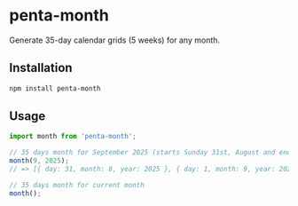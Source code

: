 # penta-month

Generate 35-day calendar grids (5 weeks) for any month.

## Installation

```sh
npm install penta-month
```

## Usage

```ts
import month from 'penta-month';

// 35 days month for September 2025 (starts Sunday 31st, August and ends October 4th)
month(9, 2025);
// => [{ day: 31, month: 8, year: 2025 }, { day: 1, month: 9, year: 2025 }, ..., { day: 4, month: 10, year: 2025 }]

// 35 days month for current month
month();
```
